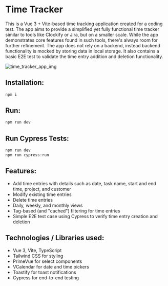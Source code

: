 # Time Tracker
This is a Vue 3 + Vite-based time tracking application created for a coding test. The app aims to provide a simplified yet fully functional time tracker similar to tools like Clockify or Jira, but on a smaller scale. While the app demonstrates core features found in such tools, there's always room for further refinement. The app does not rely on a backend, instead backend functionality is mocked by storing data in local storage. It also contains a basic E2E test to validate the time entry addition and deletion functionality.

![time_tracker_app_img](https://github.com/user-attachments/assets/9fd66884-35e8-49ee-853d-6942331101f3)

## Installation:
```javascript
npm i
```

## Run:
```javascript
npm run dev
```

## Run Cypress Tests:
```javascript
npm run dev
npm run cypress:run
```

## Features:
- Add time entries with details such as date, task name, start and end time, project, and customer
- Modify existing time entries
- Delete time entries
- Daily, weekly, and monthly views
- Tag-based (and "cached") filtering for time entries
- Simple E2E test case using Cypress to verify time entry creation and deletion

## Technologies / Libraries used:
- Vue 3, Vite, TypeScript
- Tailwind CSS for styling
- PrimeVue for select components
- VCalendar for date and time pickers
- Toastify for toast notifications
- Cypress for end-to-end testing
